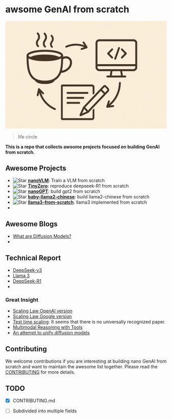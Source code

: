# awsome GenAI from scratch

![life circle](imgs/image.png)  
>life circle  

**This is a repo that collects awsome projects focused on building GenAI from scratch.**  



## Awesome Projects

- ![Star](https://img.shields.io/github/stars/huggingface/nanoVLM
) [**nanoVLM**](https://github.com/huggingface/nanoVLM): Train a VLM from scratch
- ![Star](https://img.shields.io/github/stars/Jiayi-Pan/TinyZero
) [**TinyZero**](https://github.com/Jiayi-Pan/TinyZero): reproduce deepseek-R1 from scratch
- ![Star](https://img.shields.io/github/stars/karpathy/nanoGPT)  [**nanoGPT**](https://github.com/karpathy/nanoGPT/): build gpt2 from scratch
- ![Star](https://img.shields.io/github/stars/DLLXW/baby-llama2-chinese) [**baby-llama2-chinese**](https://github.com/DLLXW/baby-llama2-chinese): build llama2-chinese from scratch
- ![Star](https://img.shields.io/github/stars/naklecha/llama3-from-scratch) [**llama3-from-scratch**](https://github.com/naklecha/llama3-from-scratch): llama3 implemented from scratch
- 

## Awesome Blogs
- [What are Diffusion Models?](https://lilianweng.github.io/posts/2021-07-11-diffusion-models/)
- 



## Technical Report
- [DeepSeek-v3](https://arxiv.org/abs/2412.19437)
- [Llama 3](https://arxiv.org/abs/2407.21783)
- [DeepSeek-R1](https://arxiv.org/abs/2501.12948)
- 


### Great Insight

- [Scaling Law OpenAI version](https://arxiv.org/abs/2001.08361)
- [Scaling Law Google version](https://arxiv.org/abs/2001.08361)
- [Test time scaling](https://openai.com/o1/): It seems that there is no universally recognized paper.
- [Multimodal Reasoning with Tools](https://openai.com/index/introducing-o3-and-o4-mini/)
- [An attempt to unify diffusion models](https://arxiv.org/abs/2011.13456)


## Contributing

We welcome contributions if you are interesting at building nano GenAI from scratch and want to maintain the awesome list together. Please read the [CONTRIBUTING](CONTRIBUTING.md) for more details.  

## TODO

- [X] CONTRIBUTING.md  
- [ ] Subdivided into multiple fields

